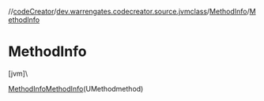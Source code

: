 //[codeCreator](../../../index.md)/[dev.warrengates.codecreator.source.jvmclass](../index.md)/[MethodInfo](index.md)/[MethodInfo](-method-info.md)

# MethodInfo

[jvm]\

[MethodInfo](index.md)[MethodInfo](-method-info.md)(UMethodmethod)
